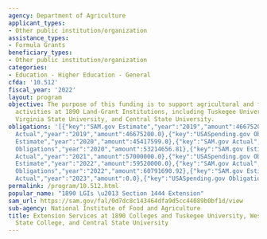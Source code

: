 ```yaml
---
agency: Department of Agriculture
applicant_types:
- Other public institution/organization
assistance_types:
- Formula Grants
beneficiary_types:
- Other public institution/organization
categories:
- Education - Higher Education - General
cfda: '10.512'
fiscal_year: '2022'
layout: program
objective: The purpose of this funding is to support agricultural and forestry extension
  activities at 1890 Land-Grant Institutions, including Tuskegee University, West
  Virginia State University, and Central State University.
obligations: '[{"key":"SAM.gov Estimate","year":"2019","amount":46675200.0},{"key":"SAM.gov
  Actual","year":"2019","amount":46675200.0},{"key":"USASpending.gov Obligations","year":"2019","amount":45590692.84},{"key":"SAM.gov
  Estimate","year":"2020","amount":45417599.0},{"key":"SAM.gov Actual","year":"2020","amount":54720000.0},{"key":"USASpending.gov
  Obligations","year":"2020","amount":53214656.81},{"key":"SAM.gov Estimate","year":"2021","amount":57000000.0},{"key":"SAM.gov
  Actual","year":"2021","amount":57000000.0},{"key":"USASpending.gov Obligations","year":"2021","amount":58983593.55},{"key":"SAM.gov
  Estimate","year":"2022","amount":59520000.0},{"key":"SAM.gov Actual","year":"2022","amount":59520000.0},{"key":"USASpending.gov
  Obligations","year":"2022","amount":60791690.92},{"key":"SAM.gov Estimate","year":"2023","amount":62400000.0},{"key":"SAM.gov
  Actual","year":"2023","amount":0.0},{"key":"USASpending.gov Obligations","year":"2023","amount":69092174.23}]'
permalink: /program/10.512.html
popular_name: "1890 LGIs \u2013 Section 1444 Extension"
sam_url: https://sam.gov/fal/0d7dc8c143464dfa9d5cc44089b0bf1d/view
sub-agency: National Institute of Food and Agriculture
title: Extension Services at 1890 Colleges and Tuskegee University, West Virginia
  State College, and Central State University
---
```


